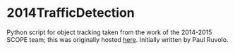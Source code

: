 # 2014TrafficDetection
Python script for object tracking taken from the work of the 2014-2015 SCOPE team; this was originally hosted [here](https://github.com/SantosFoundationSCOPE/Traffic_Detection_MKI). Initially written by Paul Ruvolo. 
